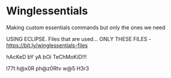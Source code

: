 # Winglessentials
 Making custom essentials commands but only the ones we need

USING ECLIPSE. Files that are used... ONLY THESE FILES - https://bit.ly/winglessentials-files

hAcKeD bY yA bOi TeChMoKiD!!!

l77t h@x0R ph@z0Rtv w@5 H3r3